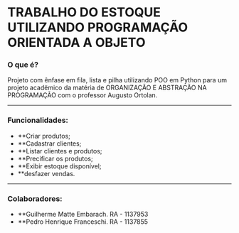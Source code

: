 # TRABALHO DO ESTOQUE UTILIZANDO PROGRAMAÇÃO ORIENTADA A OBJETO
### O que é?
Projeto com ênfase em fila, lista e pilha utilizando POO em Python para um projeto acadëmico da matéria de ORGANIZAÇÃO E ABSTRAÇÃO NA PROGRAMAÇÃO com o professor Augusto Ortolan.

---

### Funcionalidades:

* **Criar produtos;
* **Cadastrar clientes;
* **Listar clientes e produtos;
* **Precificar os produtos;
* **Exibir estoque disponível;
* **desfazer vendas.

---

### Colaboradores:

* **Guilherme Matte Embarach. RA - 1137953
* **Pedro Henrique Franceschi. RA - 1137855
